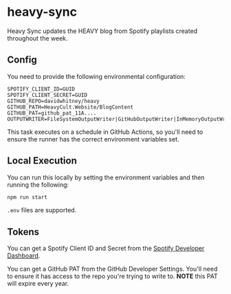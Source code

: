 # heavy-sync

Heavy Sync updates the HEAVY blog from Spotify playlists created throughout the week.

## Config

You need to provide the following environmental configuration:

```env
SPOTIFY_CLIENT_ID=GUID
SPOTIFY_CLIENT_SECRET=GUID
GITHUB_REPO=davidwhitney/heavy
GITHUB_PATH=HeavyCult.Website/BlogContent
GITHUB_PAT=github_pat_11A....
OUTPUTWRITER=FileSystemOutputWriter|GitHubOutputWriter|InMemoryOutputWriter
```

This task executes on a schedule in GitHub Actions, so you'll need to ensure the runner has the correct environment variables set.

## Local Execution

You can run this locally by setting the environment variables and then running the following:

```bash
npm run start
```

`.env` files are supported.

## Tokens

You can get a Spotify Client ID and Secret from the [Spotify Developer Dashboard](https://developer.spotify.com/dashboard/applications).

You can get a GitHub PAT from the GitHub Developer Settings. You'll need to ensure it has access to the repo you're trying to write to. **NOTE** this PAT will expire every year.
